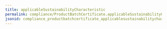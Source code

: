 ```yaml
---
title: applicableSustainabilityCharacteristic
permalink: compliance/ProductBatchCertificate.applicableSustainabilityCharacteristic.html
jsonid: compliance_productbatchcertificate_applicablesustainabilitycharacteristic
---
```


